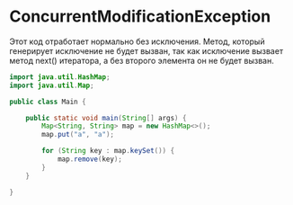 # ConcurrentModificationException

Этот код отработает нормально без исключения. Метод, который генерирует исключение не будет вызван, так как исключение вызвает метод next() итератора, а без второго элемента он не будет вызван.

```java
import java.util.HashMap;
import java.util.Map;

public class Main {

    public static void main(String[] args) {
        Map<String, String> map = new HashMap<>();
        map.put("a", "a");

        for (String key : map.keySet()) {
            map.remove(key);
        }
    }

}
```

